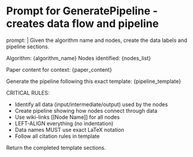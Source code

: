 # Prompt for GeneratePipeline - creates data flow and pipeline
prompt: |
  Given the algorithm name and nodes, create the data labels and pipeline sections.
  
  Algorithm: {algorithm_name}
  Nodes identified: {nodes_list}
  
  Paper content for context:
  {paper_content}
  
  Generate the pipeline following this exact template:
  {pipeline_template}
  
  CRITICAL RULES:
  - Identify all data (input/intermediate/output) used by the nodes
  - Create pipeline showing how nodes connect through data
  - Use wiki-links [[Node Name]] for all nodes
  - LEFT-ALIGN everything (no indentation)
  - Data names MUST use exact LaTeX notation
  - Follow all citation rules in template
  
  Return the completed template sections.
